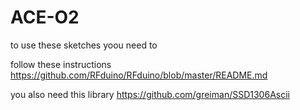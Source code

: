 # ACE-O2

to use these sketches yoou need to 

follow these instructions
https://github.com/RFduino/RFduino/blob/master/README.md

you also need this library
https://github.com/greiman/SSD1306Ascii

